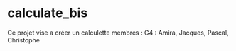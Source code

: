 # calculate_bis

Ce projet vise a créer un calculette
membres :
G4 : Amira, Jacques, Pascal, Christophe
